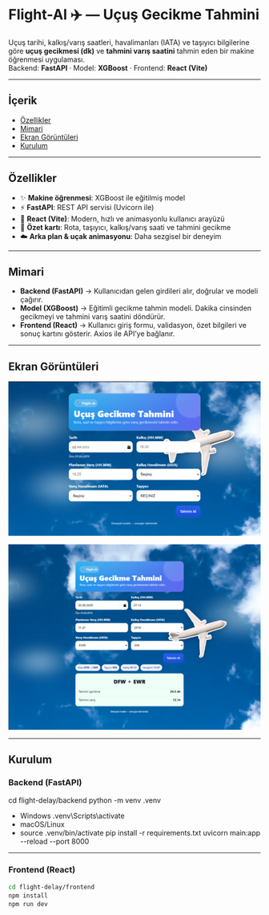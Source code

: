 # Flight-AI ✈️ — Uçuş Gecikme Tahmini

Uçuş tarihi, kalkış/varış saatleri, havalimanları (IATA) ve taşıyıcı bilgilerine göre **uçuş gecikmesi (dk)** ve **tahmini varış saatini** tahmin eden bir makine öğrenmesi uygulaması.  
Backend: **FastAPI** · Model: **XGBoost** · Frontend: **React (Vite)**

---

## İçerik
- [Özellikler](#özellikler)
- [Mimari](#mimari)
- [Ekran Görüntüleri](#ekran-görüntüleri)
- [Kurulum](#kurulum)

---

## Özellikler
- ✨ **Makine öğrenmesi**: XGBoost ile eğitilmiş model  
- ⚡ **FastAPI**: REST API servisi (Uvicorn ile)  
- 🎨 **React (Vite)**: Modern, hızlı ve animasyonlu kullanıcı arayüzü  
- 🧾 **Özet kartı**: Rota, taşıyıcı, kalkış/varış saati ve tahmini gecikme  
- ☁️ **Arka plan & uçak animasyonu**: Daha sezgisel bir deneyim

---

## Mimari
- **Backend (FastAPI)** → Kullanıcıdan gelen girdileri alır, doğrular ve modeli çağırır.  
- **Model (XGBoost)** → Eğitimli gecikme tahmin modeli. Dakika cinsinden gecikmeyi ve tahmini varış saatini döndürür.  
- **Frontend (React)** → Kullanıcı giriş formu, validasyon, özet bilgileri ve sonuç kartını gösterir. Axios ile API’ye bağlanır.  

---

## Ekran Görüntüleri

<p align="center">
  <img src="docs/images/ui1.png" alt="Form ekranı" width="800"/>
</p>

<p align="center">
  <img src="docs/images/ui2.png" alt="Sonuç ekranı" width="800"/>
</p>

---

## Kurulum

### Backend (FastAPI)


cd flight-delay/backend
python -m venv .venv
- Windows
.venv\Scripts\activate
- macOS/Linux
- source .venv/bin/activate
pip install -r requirements.txt
uvicorn main:app --reload --port 8000


---

### Frontend (React)
```bash
cd flight-delay/frontend
npm install
npm run dev
